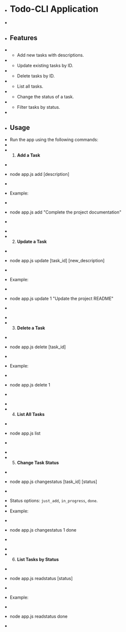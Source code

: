  * # Todo-CLI Application
 * 
 * ## Features
 * - Add new tasks with descriptions.
 * - Update existing tasks by ID.
 * - Delete tasks by ID.
 * - List all tasks.
 * - Change the status of a task.
 * - Filter tasks by status.
 * 
 * ## Usage
 * Run the app using the following commands:
 * 
 * 1. **Add a Task**
 *    ```bash
 *    node app.js add [description]
 *    ```
 *    Example:
 *    ```bash
 *    node app.js add "Complete the project documentation"
 *    ```
 * 
 * 2. **Update a Task**
 *    ```bash
 *    node app.js update [task_id] [new_description]
 *    ```
 *    Example:
 *    ```bash
 *    node app.js update 1 "Update the project README"
 *    ```
 * 
 * 3. **Delete a Task**
 *    ```bash
 *    node app.js delete [task_id]
 *    ```
 *    Example:
 *    ```bash
 *    node app.js delete 1
 *    ```
 * 
 * 4. **List All Tasks**
 *    ```bash
 *    node app.js list
 *    ```
 * 
 * 5. **Change Task Status**
 *    ```bash
 *    node app.js changestatus [task_id] [status]
 *    ```
 *    Status options: `just_add`, `in_progress`, `done`.
 * 
 *    Example:
 *    ```bash
 *    node app.js changestatus 1 done
 *    ``` 
 * 
 * 6. **List Tasks by Status**
 *    ```bash
 *    node app.js readstatus [status]
 *    ```
 *    Example:
 *    ```bash
 *    node app.js readstatus done
 *    ```
